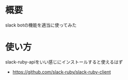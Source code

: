 # 概要

slack botの機能を適当に使ってみた  
# 使い方

slack-ruby-apiをいい感じにインストールすると使えるはず
* https://github.com/slack-ruby/slack-ruby-client